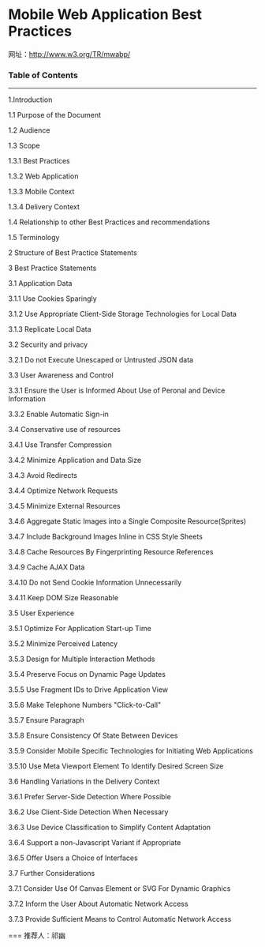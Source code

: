 # Mobile Web Application Best Practices

网址：http://www.w3.org/TR/mwabp/

### Table of Contents

***


1.Introduction

1.1 Purpose of the Document

1.2 Audience

1.3 Scope

1.3.1 Best Practices

1.3.2 Web Application

1.3.3 Mobile Context

1.3.4 Delivery Context

1.4 Relationship to other Best Practices and recommendations

1.5 Terminology

2 Structure of Best Practice Statements

3 Best Practice Statements

3.1 Application Data

3.1.1 Use Cookies Sparingly

3.1.2 Use Appropriate Client-Side Storage Technologies for Local Data

3.1.3 Replicate Local Data

3.2 Security and privacy

3.2.1 Do not Execute Unescaped or Untrusted JSON data

3.3 User Awareness and Control

3.3.1 Ensure the User is Informed About Use of Peronal and Device Information

3.3.2 Enable Automatic Sign-in

3.4 Conservative use of resources

3.4.1 Use Transfer Compression

3.4.2 Minimize Application and Data Size

3.4.3 Avoid Redirects

3.4.4 Optimize Network Requests

3.4.5 Minimize External Resources

3.4.6 Aggregate Static Images into a Single Composite Resource(Sprites)

3.4.7 Include Background Images Inline in CSS Style Sheets

3.4.8 Cache Resources By Fingerprinting Resource References

3.4.9 Cache AJAX Data

3.4.10 Do not Send Cookie Information Unnecessarily

3.4.11 Keep DOM Size Reasonable

3.5 User Experience

3.5.1 Optimize For Application Start-up Time

3.5.2 Minimize Perceived Latency

3.5.3 Design for Multiple Interaction Methods

3.5.4 Preserve Focus on Dynamic Page Updates

3.5.5 Use Fragment IDs to Drive Application View

3.5.6 Make Telephone Numbers "Click-to-Call"

3.5.7 Ensure Paragraph

3.5.8 Ensure Consistency Of State Between Devices

3.5.9 Consider Mobile Specific Technologies for Initiating Web Applications

3.5.10 Use Meta Viewport Element To Identify Desired Screen Size

3.6 Handling Variations in the Delivery Context

3.6.1 Prefer Server-Side Detection Where Possible

3.6.2 Use Client-Side Detection When Necessary

3.6.3 Use Device Classification to Simplify Content Adaptation

3.6.4 Support a non-Javascript Variant if Appropriate

3.6.5 Offer Users a Choice of Interfaces

3.7 Further Considerations

3.7.1 Consider Use Of Canvas Element or SVG For Dynamic Graphics

3.7.2 Inform the User About Automatic Network Access

3.7.3 Provide Sufficient Means to Control Automatic Network Access 

===
推荐人：祁幽